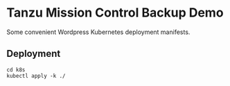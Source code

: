 # Tanzu Mission Control Backup Demo

Some convenient Wordpress Kubernetes deployment manifests.

## Deployment

```
cd k8s
kubectl apply -k ./
```